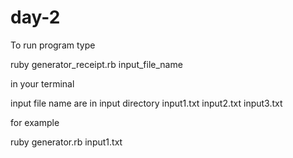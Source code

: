 # day-2
To run program type 

ruby generator_receipt.rb input_file_name  

in your terminal


input file name are in input directory
input1.txt
input2.txt
input3.txt


for example

ruby generator.rb input1.txt
